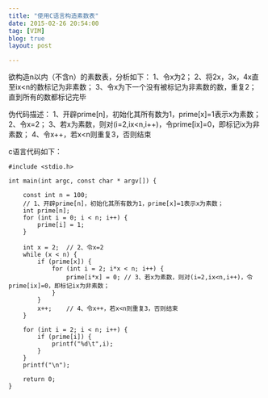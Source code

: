 ```yaml
---
title: "使用C语言构造素数表"
date: 2015-02-26 20:54:00
tag: [VIM]
blog: true
layout: post

---
```


欲构造n以内（不含n）的素数表，分析如下：
1、令x为2；
2、将2x，3x，4x直至ix<n的数标记为非素数；
3、令x为下一个没有被标记为非素数的数，重复2；直到所有的数都标记完毕

伪代码描述：
1、开辟prime[n]，初始化其所有数为1，prime[x]=1表示x为素数；
2、令x=2；
3、若x为素数，则对(i=2,ix<n,i++)，令prime[ix]=0，即标记ix为非素数；
4、令x++，若x<n则重复3，否则结束

c语言代码如下：

```
#include <stdio.h>  
  
int main(int argc, const char * argv[]) {  
  
    const int n = 100;  
    // 1、开辟prime[n]，初始化其所有数为1，prime[x]=1表示x为素数；  
    int prime[n];  
    for (int i = 0; i < n; i++) {  
        prime[i] = 1;  
    }  
      
    int x = 2;  // 2、令x=2  
    while (x < n) {  
        if (prime[x]) {  
            for (int i = 2; i*x < n; i++) {  
                prime[i*x] = 0; // 3、若x为素数，则对(i=2,ix<n,i++)，令prime[ix]=0，即标记ix为非素数；  
            }  
        }  
        x++;    // 4、令x++，若x<n则重复3，否则结束  
    }  
  
    for (int i = 2; i < n; i++) {  
        if (prime[i]) {  
            printf("%d\t",i);  
        }  
    }  
    printf("\n");  
      
    return 0;  
}  

```